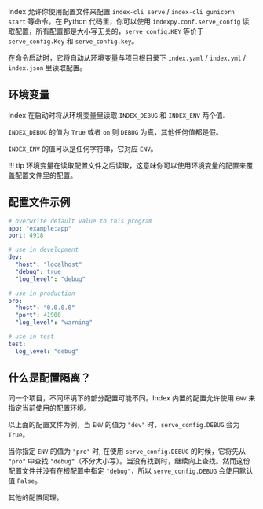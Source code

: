 Index 允许你使用配置文件来配置 `index-cli serve` / `index-cli gunicorn start` 等命令。在 Python 代码里，你可以使用 `indexpy.conf.serve_config` 读取配置，所有配置都是大小写无关的，`serve_config.KEY` 等价于 `serve_config.Key` 和 `serve_config.key`。

在命令启动时，它将自动从环境变量与项目根目录下 `index.yaml` / `index.yml` / `index.json` 里读取配置。

## 环境变量

Index 在启动时将从环境变量里读取 `INDEX_DEBUG` 和 `INDEX_ENV` 两个值.

`INDEX_DEBUG` 的值为 `True` 或者 `on` 则 `DEBUG` 为真，其他任何值都是假。

`INDEX_ENV` 的值可以是任何字符串，它对应 `ENV`。

!!! tip
    环境变量在读取配置文件之后读取，这意味你可以使用环境变量的配置来覆盖配置文件里的配置。

## 配置文件示例

```yaml
# overwrite default value to this program
app: "example:app"
port: 4918

# use in development
dev:
  "host": "localhost"
  "debug": true
  "log_level": "debug"

# use in production
pro:
  "host": "0.0.0.0"
  "port": 41900
  "log_level": "warning"

# use in test
test:
  log_level: "debug"
```

## 什么是配置隔离？

同一个项目，不同环境下的部分配置可能不同。Index 内置的配置允许使用 `ENV` 来指定当前使用的配置环境。

以上面的配置文件为例，当 `ENV` 的值为 `"dev"` 时，`serve_config.DEBUG` 会为 `True`。

当你指定 `ENV` 的值为 `"pro"` 时, 在使用 `serve_config.DEBUG` 的时候，它将先从 `"pro"` 中查找 `"debug"`（不分大小写）。当没有找到时，继续向上查找。然而这份配置文件并没有在根配置中指定 `"debug"`，所以 `serve_config.DEBUG` 会使用默认值 `False`。

其他的配置同理。
